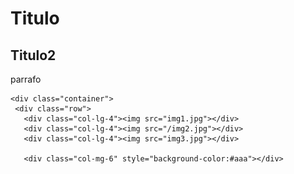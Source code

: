 <html>
  <head>
    <link rel="stylesheet" href="css/boostrap.min.css">
    <link rel="stylesheet" href="css/boostrap-theme.min.css">
    <script src="js/boostrap.min.js"></script>
    <title>Titutlo</title>
  </head>
  <body>
    <h1>Titulo</h1>
    <h2>Titulo2</h2>
    <p>parrafo</p>
    
    <div class="container">
     <div class="row">
       <div class="col-lg-4"><img src="img1.jpg"></div>
       <div class="col-lg-4"><img src="/img2.jpg"></div>
       <div class="col-lg-4"><img src="img3.jpg"></div>
       
       <div class="col-mg-6" style="background-color:#aaa"></div>
      
       
 
  

